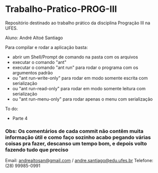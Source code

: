# Trabalho-Pratico-PROG-III
Repositório destinado ao trabalho prático da disciplina Progração III na UFES. 

Aluno: André Altoé Santiago

Para compilar e rodar a aplicação basta:

- abrir um Shell/Prompt de comando na pasta com os arquivos
- executar o comando "ant"
- executar o comando "ant run" para rodar o programa com os argumentos padrão
- ou "ant run-write-only" para rodar em modo somente escrita com serialização
- ou "ant run-read-only" para rodar em modo somente leitura com serialização
- ou "ant run-menu-only" para rodar apenas o menu com serialização

To do:
- Parte 4

### Obs: Os comentários de cada commit não contêm muita informação útil e como faço sozinho acabo pegando várias coisas pra fazer, descanso um tempo bom, e depois volto fazendo tudo que preciso
Email: andrealtosan@gmail.com / andre.santiago@edu.ufes.br
Telefone: (28) 99985-0991
